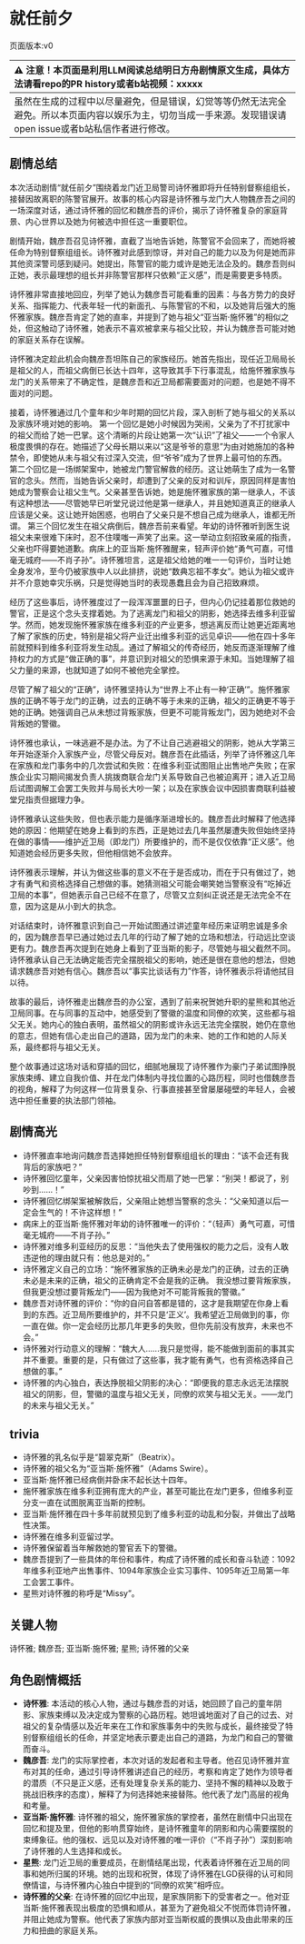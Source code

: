 # 就任前夕
页面版本:v0
 

| :warning: 注意！本页面是利用LLM阅读总结明日方舟剧情原文生成，具体方法请看repo的PR history或者b站视频：xxxxx           |
|:----------------------------|
| 虽然在生成的过程中以尽量避免，但是错误，幻觉等等仍然无法完全避免。所以本页面内容以娱乐为主，切勿当成一手来源。发现错误请open issue或者b站私信作者进行修改。|



## 剧情总结
本次活动剧情“就任前夕”围绕着龙门近卫局警司诗怀雅即将升任特别督察组组长，接替因故离职的陈警官展开。故事的核心内容是诗怀雅与龙门大人物魏彦吾之间的一场深度对话，通过诗怀雅的回忆和魏彦吾的评价，揭示了诗怀雅复杂的家庭背景、内心世界以及她为何被选中担任这一重要职位。

剧情开始，魏彦吾召见诗怀雅，直截了当地告诉她，陈警官不会回来了，而她将被任命为特别督察组组长。诗怀雅对此感到惊讶，并对自己的能力以及为何是她而非其他资深警司感到疑问。她提出，陈警官的能力或许是她无法企及的。魏彦吾则纠正她，表示最理想的组长并非陈警官那样只依赖“正义感”，而是需要更多特质。

诗怀雅非常直接地回应，列举了她认为魏彦吾可能看重的因素：与各方势力的良好关系、指挥能力、代表年轻一代的新面孔、与陈警官的不和，以及她背后强大的施怀雅家族。魏彦吾肯定了她的直率，并提到了她与祖父“亚当斯·施怀雅”的相似之处，但这触动了诗怀雅，她表示不喜欢被拿来与祖父比较，并认为魏彦吾可能对她的家庭关系存在误解。

诗怀雅决定趁此机会向魏彦吾坦陈自己的家族经历。她首先指出，现任近卫局局长是祖父的人，而祖父病倒已长达十四年，这导致其手下行事混乱，给施怀雅家族与龙门的关系带来了不确定性，是魏彦吾和近卫局都需要面对的问题，也是她不得不面对的问题。

接着，诗怀雅通过几个童年和少年时期的回忆片段，深入剖析了她与祖父的关系以及家族环境对她的影响。
第一个回忆是她小时候因为哭闹，父亲为了不打扰家中的祖父而给了她一巴掌。这个清晰的片段让她第一次“认识”了祖父——一个令家人极度畏惧的存在。她描述了父母长期以来以“这是爷爷的意思”为由对她施加的各种禁令，即使她从未与祖父有过深入交流，但“爷爷”成为了世界上最可怕的东西。
第二个回忆是一场绑架案中，她被龙门警官解救的经历。这让她萌生了成为一名警官的念头。然而，当她告诉父亲时，却遭到了父亲的反对和训斥，原因同样是害怕她成为警察会让祖父生气。父亲甚至告诉她，她是施怀雅家族的第一继承人，不该有这种想法——尽管她早已听堂兄说过他是第一继承人，并且她知道真正的继承人应该是父亲。这让她开始困惑，也明白了父亲只是不想自己成为继承人，谁都无所谓。
第三个回忆发生在祖父病倒后，魏彦吾前来看望。年幼的诗怀雅听到医生说祖父未来很难下床时，忍不住噗嗤一声笑了出来。这一举动立刻招致亲戚的指责，父亲也吓得要她道歉。病床上的亚当斯·施怀雅醒来，轻声评价她“勇气可嘉，可惜毫无城府——不肖子孙”。诗怀雅坦言，这是祖父给她的唯一一句评价，当时让她全身发冷，至今仍被家族中人以此排挤，说她“数典忘祖不孝女”。她认为祖父或许并不介意她幸灾乐祸，只是觉得她当时的表现愚蠢且会为自己招致麻烦。

经历了这些事后，诗怀雅度过了一段浑浑噩噩的日子，但内心仍记挂着那位救她的警官，正是这个念头支撑着她。为了逃离龙门和祖父的阴影，她选择去维多利亚留学。然而，她发现施怀雅家族在维多利亚的产业更多，想逃离反而让她更近距离地了解了家族的历史，特别是祖父将产业迁出维多利亚的远见卓识——他在四十多年前就预料到维多利亚将发生动乱。通过了解祖父的传奇经历，她反而逐渐理解了维持权力的方式是“做正确的事”，并意识到对祖父的恐惧来源于未知。当她理解了祖父力量的来源，也就知道了如何不被他完全掌控。

尽管了解了祖父的“正确”，诗怀雅坚持认为“世界上不止有一种‘正确’”。施怀雅家族的正确不等于龙门的正确，过去的正确不等于未来的正确，祖父的正确更不等于她的正确。她强调自己从未想过背叛家族，但更不可能背叛龙门，因为她绝对不会背叛她的警徽。

诗怀雅也承认，一味逃避不是办法。为了不让自己逃避祖父的阴影，她从大学第三年开始逐渐介入家族产业，尽管父母反对。魏彦吾在此插话，列举了诗怀雅这几年在家族和龙门事务中的几次尝试和失败：在维多利亚试图阻止出售地产失败；在家族企业实习期间揭发负责人挑拨商联合龙门关系导致自己也被迫离开；进入近卫局后试图调解工会罢工失败并与局长大吵一架；以及在家族会议中因损害商联利益被堂兄指责但据理力争。

诗怀雅承认这些失败，但也表示能力是循序渐进增长的。魏彦吾此时解释了他选择她的原因：他期望在她身上看到的东西，正是她过去几年虽然屡遭失败但始终坚持在做的事情——维护近卫局（即龙门）所要维护的，而不是仅仅依靠“正义感”。他知道她会经历更多失败，但他相信她不会放弃。

诗怀雅表示理解，并认为做这些事的意义不在于是否成功，而在于只有做过了，她才有勇气和资格选择自己想做的事。她猜测祖父可能会嘲笑她当警察没有“吃掉近卫局的本事”，但她表示自己已经不在意了，尽管又立刻纠正说还是无法完全不在意，因为这是从小到大的执念。

对话结束时，诗怀雅意识到自己一开始试图通过讲述童年经历来证明忠诚是多余的，因为魏彦吾早已通过她过去几年的行动了解了她的立场和想法，行动远比空谈更有力。魏彦吾再次提到在她身上看到了亚当斯的影子，尽管她与祖父截然不同。诗怀雅承认自己无法确定能否完全摆脱祖父的影响，她还是很在意他的想法，但她请求魏彦吾对她有信心。魏彦吾以“事实比谈话有力”作答，诗怀雅表示将请他拭目以待。

故事的最后，诗怀雅走出魏彦吾的办公室，遇到了前来祝贺她升职的星熊和其他近卫局同事。在与同事的互动中，她感受到了警徽的温度和同僚的欢笑，这些都与祖父无关。她内心的独白表明，虽然祖父的阴影或许永远无法完全摆脱，她仍在意他的意志，但她有信心走出自己的道路，因为龙门的未来、她的工作和她的人际关系，最终都将与祖父无关。

整个故事通过这场对话和穿插的回忆，细腻地展现了诗怀雅作为豪门子弟试图挣脱家族束缚、建立自我价值、并在龙门体制内寻找位置的心路历程，同时也借魏彦吾的视角，解释了为何这样一位背景复杂、行事直接甚至曾屡屡碰壁的年轻人，会被选中担任重要的执法部门领袖。
## 剧情高光
*   诗怀雅直率地询问魏彦吾选择她担任特别督察组组长的理由：“该不会还有我背后的家族吧？”
*   诗怀雅回忆童年，父亲因害怕惊扰祖父而扇了她一巴掌：“别哭！都说了，别吵到......！”
*   诗怀雅回忆绑架案被解救后，父亲阻止她想当警察的念头：“父亲知道以后一定会生气的！不许这样想！”
*   病床上的亚当斯·施怀雅对年幼的诗怀雅唯一的评价：“（轻声）勇气可嘉，可惜毫无城府——不肖子孙。”
*   诗怀雅对维多利亚经历的反思：“当他失去了使用强权的能力之后，没有人敢违逆他的理由就只有：他总是对的。”
*   诗怀雅定义自己的立场：“施怀雅家族的正确未必是龙门的正确，过去的正确未必是未来的正确，祖父的正确肯定不会是我的正确。 我没想过要背叛家族，但我更没想过要背叛龙门——因为我绝对不可能背叛我的警徽。”
*   魏彦吾对诗怀雅的评价：“你的自问自答都是错的，这才是我期望在你身上看到的东西。近卫局所要维护的，并不只是‘正义’。我希望近卫局做到的事，你一直在做。你一定会经历比那几年更多的失败，但你先前没有放弃，未来也不会。”
*   诗怀雅对行动意义的理解：“魏大人......我只是觉得，能不能做到面前的事其实并不重要。重要的是，只有做过了这些事，我才能有勇气，也有资格选择自己想做的事。”
*   诗怀雅的内心独白，表达挣脱祖父阴影的决心：“即便我的意志永远无法摆脱祖父的阴影，但，警徽的温度与祖父无关，同僚的欢笑与祖父无关。——龙门的未来与祖父无关。”
## trivia
*   诗怀雅的乳名似乎是“碧翠克斯”（Beatrix）。
*   诗怀雅的祖父名为“亚当斯·施怀雅”（Adams Swire）。
*   亚当斯·施怀雅已经病倒并卧床不起长达十四年。
*   施怀雅家族在维多利亚拥有庞大的产业，甚至可能比在龙门更多，但维多利亚分支一直在试图脱离亚当斯的控制。
*   亚当斯·施怀雅在四十多年前就预见到了维多利亚的动乱和分裂，并做出了战略性决策。
*   诗怀雅在维多利亚留过学。
*   诗怀雅保留着当年解救她的警官丢下的警徽。
*   魏彦吾提到了一些具体的年份和事件，构成了诗怀雅的成长和奋斗轨迹：1092年维多利亚地产出售事件、1094年家族企业实习事件、1095年近卫局第一年工会罢工事件。
*   星熊对诗怀雅的称呼是“Missy”。
## 关键人物
诗怀雅; 魏彦吾; 亚当斯·施怀雅; 星熊; 诗怀雅的父亲
## 角色剧情概括
-   **诗怀雅**: 本活动的核心人物，通过与魏彦吾的对话，她回顾了自己的童年阴影、家族束缚以及决定成为警察的心路历程。她坦诚地面对了自己的过去、对祖父的复杂情感以及近年来在工作和家族事务中的失败与成长，最终接受了特别督察组组长的任命，并坚定地表示要走出自己的道路，为龙门和自己的警徽而奋斗。
-   **魏彦吾**: 龙门的实际掌控者，本次对话的发起者和主导者。他召见诗怀雅并宣布对其的任命，通过引导诗怀雅讲述自己的经历，考察和肯定了她作为领导者的潜质（不只是正义感，还有处理复杂关系的能力、坚持不懈的精神以及敢于挑战旧秩序的态度），解释了为何选择她来接替陈。他代表了龙门高层的视角和考量。
-   **亚当斯·施怀雅**: 诗怀雅的祖父，施怀雅家族的掌控者，虽然在剧情中只出现在回忆和提及里，但他的影响贯穿始终，是诗怀雅童年的阴影和内心需要摆脱的束缚象征。他的强权、远见以及对诗怀雅的唯一评价（“不肖子孙”）深刻影响了诗怀雅的人生选择和成长。
-   **星熊**: 龙门近卫局的重要成员，在剧情结尾出现，代表着诗怀雅在近卫局的同事和她所归属的环境。她的出现和祝贺，体现了诗怀雅在LGD获得的认可和同僚情谊，与诗怀雅内心独白中提到的“同僚的欢笑”相呼应。
-   **诗怀雅的父亲**: 在诗怀雅的回忆中出现，是家族阴影下的受害者之一。他对亚当斯·施怀雅表现出极度的恐惧和顺从，甚至为了避免祖父不悦而体罚诗怀雅，并阻止她成为警察。他代表了家族内部对亚当斯权威的畏惧以及由此带来的压力和扭曲的家庭关系。